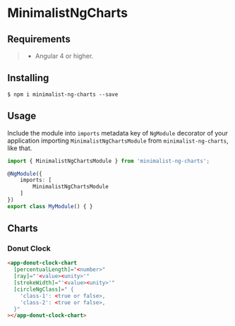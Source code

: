 # MinimalistNgCharts

## Requirements

>- Angular 4 or higher.

## Installing

	$ npm i minimalist-ng-charts --save

## Usage

Include the module into ```imports``` metadata key of ```NgModule``` decorator of your application importing ```MinimalistNgChartsModule``` from ```minimalist-ng-charts```, like that.

```typescript
import { MinimalistNgChartsModule } from 'minimalist-ng-charts';

@NgModule({
    imports: [
        MinimalistNgChartsModule
    ]
})
export class MyModule() { }
```

## Charts

### Donut Clock

```html
<app-donut-clock-chart
  [percentualLength]="<number>"
  [ray]="'<value><unity>'"
  [strokeWidth]="'<value><unity>'"
  [circleNgClass]=" {
    'class-1': <true or false>,
    'class-2': <true or false>,
  }"
></app-donut-clock-chart>
```

